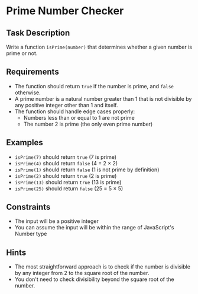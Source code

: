 # Prime Number Checker

## Task Description
Write a function `isPrime(number)` that determines whether a given number is prime or not.

## Requirements
- The function should return `true` if the number is prime, and `false` otherwise.
- A prime number is a natural number greater than 1 that is not divisible by any positive integer other than 1 and itself.
- The function should handle edge cases properly:
  - Numbers less than or equal to 1 are not prime
  - The number 2 is prime (the only even prime number)

## Examples
- `isPrime(7)` should return `true` (7 is prime)
- `isPrime(4)` should return `false` (4 = 2 × 2)
- `isPrime(1)` should return `false` (1 is not prime by definition)
- `isPrime(2)` should return `true` (2 is prime)
- `isPrime(13)` should return `true` (13 is prime)
- `isPrime(25)` should return `false` (25 = 5 × 5)

## Constraints
- The input will be a positive integer
- You can assume the input will be within the range of JavaScript's Number type

## Hints
- The most straightforward approach is to check if the number is divisible by any integer from 2 to the square root of the number.
- You don't need to check divisibility beyond the square root of the number.